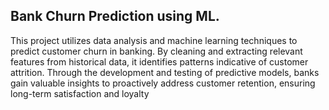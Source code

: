 ## Bank Churn Prediction using ML.

This project utilizes data analysis and machine learning techniques to predict customer churn in banking. By cleaning and extracting relevant features from historical data, it identifies patterns indicative of customer attrition. Through the development and testing of predictive models, banks gain valuable insights to proactively address customer retention, ensuring long-term satisfaction and loyalty